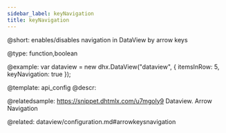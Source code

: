 ```yaml
---
sidebar_label: keyNavigation
title: keyNavigation
---          
```


@short: 
enables/disables navigation in DataView by arrow keys




@type: function,boolean

@example: 
var dataview = new dhx.DataView("dataview", {
    itemsInRow: 5, 
    keyNavigation: true
});


@template:	api_config
@descr: 


@relatedsample:
https://snippet.dhtmlx.com/u7mgoly9	Dataview. Arrow Navigation

@related:
dataview/configuration.md#arrowkeysnavigation

